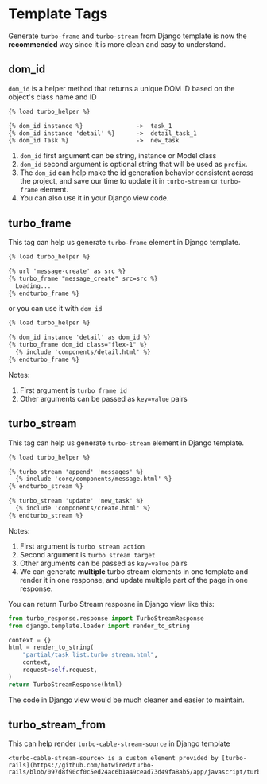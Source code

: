 # Template Tags

Generate `turbo-frame` and `turbo-stream` from Django template is now the **recommended** way since it is more clean and easy to understand.

## dom_id

`dom_id` is a helper method that returns a unique DOM ID based on the object's class name and ID

```html
{% load turbo_helper %}

{% dom_id instance %}               ->  task_1
{% dom_id instance 'detail' %}      ->  detail_task_1
{% dom_id Task %}                   ->  new_task
```

1. `dom_id` first argument can be string, instance or Model class
2. `dom_id` second argument is optional string that will be used as `prefix`.
3. The `dom_id` can help make the id generation behavior consistent across the project, and save our time to update it in `turbo-stream` or `turbo-frame` element.
4. You can also use it in your Django view code.

## turbo_frame

This tag can help us generate `turbo-frame` element in Django template.

```html
{% load turbo_helper %}

{% url 'message-create' as src %}
{% turbo_frame "message_create" src=src %}
  Loading...
{% endturbo_frame %}
```

or you can use it with `dom_id`

```html
{% load turbo_helper %}

{% dom_id instance 'detail' as dom_id %}
{% turbo_frame dom_id class="flex-1" %}
  {% include 'components/detail.html' %}
{% endturbo_frame %}
```

Notes:

1. First argument is `turbo frame id`
2. Other arguments can be passed as `key=value` pairs

## turbo_stream

This tag can help us generate `turbo-stream` element in Django template.

```html
{% load turbo_helper %}

{% turbo_stream 'append' 'messages' %}
  {% include 'core/components/message.html' %}
{% endturbo_stream %}

{% turbo_stream 'update' 'new_task' %}
  {% include 'components/create.html' %}
{% endturbo_stream %}
```

Notes:

1. First argument is `turbo stream action`
2. Second argument is `turbo stream target`
3. Other arguments can be passed as `key=value` pairs
4. We can generate **multiple**  turbo stream elements in one template and render it in one response, and update multiple part of the page in one response.

You can return Turbo Stream resposne in Django view like this:

```python
from turbo_response.response import TurboStreamResponse
from django.template.loader import render_to_string

context = {}
html = render_to_string(
    "partial/task_list.turbo_stream.html",
    context,
    request=self.request,
)
return TurboStreamResponse(html)
```

The code in Django view would be much cleaner and easier to maintain.

## turbo_stream_from

This can help render `turbo-cable-stream-source` in Django template

```{note}
<turbo-cable-stream-source> is a custom element provided by [turbo-rails](https://github.com/hotwired/turbo-rails/blob/097d8f90cf0c5ed24ac6b1a49cead73d49fa8ab5/app/javascript/turbo/cable_stream_source_element.js)
```
